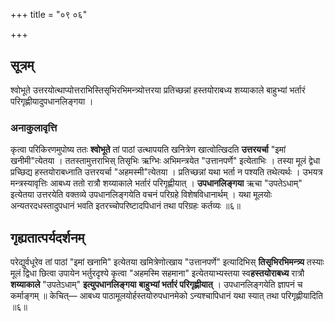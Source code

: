 +++
title = "०९ ०६"

+++
## सूत्रम्
श्वोभूते उत्तरयोत्थाप्योत्तराभिस्तिसृभिरभिमन्त्र्योत्तरया प्रतिच्छन्नां हस्तयोराबध्य शय्याकाले बाहुभ्यां भर्तारं परिगृह्णीयादुपधानलिङ्गया ।

### अनाकुलावृत्ति
कृत्वा परिकिरणमुपोष्य ततः **श्वोभूते** तां पाठां उत्थापयति खनित्रेण खात्वोत्खिदति **उत्तरयर्चा** "इमां खनीमी"त्येतया ।
ततस्तामुत्तराभिस् तिसृभिः ऋग्भिः अभिमन्त्रयेत "उत्तानपर्णे" इत्येताभिः ।
तस्या मूलं द्वेधा प्रच्छिद्य हस्तयोराबध्नाति उत्तरयर्चा "अहमस्मी"त्येतया ।
प्रतिच्छन्नां यथा भर्ता न पश्यति तथेत्यर्थः ।
उभयत्र मन्त्रस्यावृत्तिः आबध्य ततो रात्रौ शय्याकाले भर्तारं परिगृह्णीयात् ।
**उपधानलिङ्गया** ऋचा "उपतेऽधाम्" इत्येतया उत्तरयेति वक्तव्ये उपधानलिङ्गयेति वचनं परिग्रहे विशेषविधानार्थम् ।
यथा मूलयोः
अन्यतरदधस्तादुपधानं भवति इतरच्चोपरिष्टादपिधानं तथा परिग्रहः कर्तव्यः ॥६॥

## गृह्यतात्पर्यदर्शनम्
परेद्युर्वधूरेव तां पाठां "इमां खनामि" इत्येतया खमित्रेणोत्खाय "उत्तानपर्णे" इत्यादिभिस् **तिसृभिरभिमन्त्र्य** तस्याः मूलं द्विधा छित्वा
उपायेन भर्तुरदृश्ये कृत्वा "अहमस्मि सहमाना" इत्येतयाभ्यस्तया स्व**हस्तयोराबध्य** रात्रौ **शय्याकाले** "उपतेऽधाम्" **इत्युपधानलिङ्गया** **बाहुभ्यां भर्तारं परिगृह्णीयात्** ।
उपधानलिङ्गयेति ज्ञापनं च कर्माङ्गम् ॥
केचित्— आबध्य पाठामूलयोर्हस्तयोरुपधानमेको ऽन्यश्चापिधानं यथा स्यात् तथा परिगृह्णीयादिति ॥६॥
